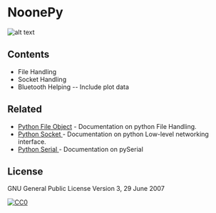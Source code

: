 # NoonePy

![alt text](https://python.rs/pylogo.png)


## Contents

- File Handling
- Socket Handling
- Bluetooth Helping
-- Include plot data

## Related

- [Python File Object](https://docs.python.org/2.4/lib/bltin-file-objects.html) - Documentation on python File Handling.
- [Python Socket ](https://docs.python.org/3/library/socket.html) - Documentation on python Low-level networking interface.
- [Python Serial ](https://pyserial.readthedocs.io/en/latest/shortintro.html) - Documentation on pySerial

## License
GNU General Public License Version 3, 29 June 2007
  
 [![CC0](https://www.gnu.org/graphics/gplv3-with-text-136x68.png)](https://www.gnu.org/licenses/gpl-3.0.en.html)

